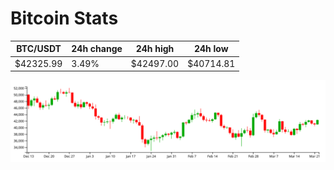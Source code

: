 # Bitcoin Stats

BTC/USDT|24h change|24h high|24h low|
|---|---|---|---|
|$42325.99|3.49%|$42497.00|$40714.81|

<img src="./chart.svg">
